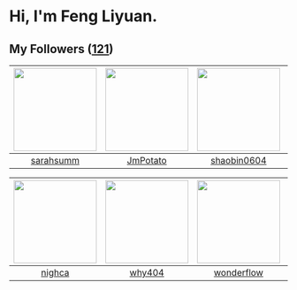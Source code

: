 # Hi, I'm Feng Liyuan.

## My Followers ([121](https://github.com/SunRunAway?tab=followers))

| <img src="https://avatars.githubusercontent.com/u/5827851?v=4" width="150" height="150" /> | <img src="https://avatars.githubusercontent.com/u/1446531?v=4" width="150" height="150" /> | <img src="https://avatars.githubusercontent.com/u/10383?v=4" width="150" height="150" /> | <img src="https://avatars.githubusercontent.com/u/3427324?v=4" width="150" height="150" /> |
| :----------------------------------------------------------------------------------------: | :----------------------------------------------------------------------------------------: | :--------------------------------------------------------------------------------------: | :----------------------------------------------------------------------------------------: |
|                          [sarahsumm](https://github.com/sarahsumm)                         |                           [JmPotato](https://github.com/JmPotato)                          |                       [shaobin0604](https://github.com/shaobin0604)                      |                         [hawkingrei](https://github.com/hawkingrei)                        |

| <img src="https://avatars.githubusercontent.com/u/1492263?v=4" width="150" height="150" /> | <img src="https://avatars.githubusercontent.com/u/35111?v=4" width="150" height="150" /> | <img src="https://avatars.githubusercontent.com/u/2173670?v=4" width="150" height="150" /> | <img src="https://avatars.githubusercontent.com/u/4661589?v=4" width="150" height="150" /> |
| :----------------------------------------------------------------------------------------: | :--------------------------------------------------------------------------------------: | :----------------------------------------------------------------------------------------: | :----------------------------------------------------------------------------------------: |
|                             [nighca](https://github.com/nighca)                            |                            [why404](https://github.com/why404)                           |                         [wonderflow](https://github.com/wonderflow)                        |                      [IceCoffee2013](https://github.com/IceCoffee2013)                     |